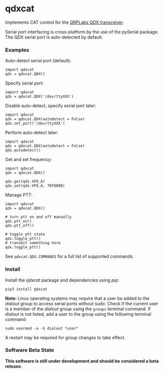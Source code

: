 # qdxcat

Implements CAT control for the  [QRPLabs QDX transceiver](http://qrp-labs.com/qdx).

Serial port interfacing is cross-platform by the use of the pySerial package. The QDX serial port is auto-detected by default.

### Examples

Auto-detect serial port (default):
```
import qdxcat
qdx = qdxcat.QDX()
```

Specify serial port:
```
import qdxcat
qdx = qdxcat.QDX('/dev/ttyXXX')
```

Disable auto-detect, specify serial port later:
```
import qdxcat
qdx = qdxcat.QDX(autodetect = False)
qdx.set_port('/dev/ttyXXX')
```

Perform auto-detect later:
```
import qdxcat
qdx = qdxcat.QDX(autodetect = False)
qdx.autodetect()
```

Get and set frequency:
```
import qdxcat
qdx = qdxcat.QDX()

qdx.get(qdx.VFO_A)
qdx.set(qdx.VFO_A, 7078000)
```

Manage PTT:
```
import qdxcat
qdx = qdxcat.QDX()

# turn ptt on and off manually
qdx.ptt_on()
qdx.ptt_off()

# toggle ptt state
qdx.toggle_ptt()
# transmit something here
qdx.toggle_ptt()
```

See `qdxcat.QDX.COMMANDS` for a full list of supported commands.

### Install

Install the *qdxcat* package and dependencies using *pip*:
```
pip3 install qdxcat
```

**Note:** Linux operating systems may require that a user be added to the *dialout* group to access serial ports without *sudo*. Check if the current user is a member of the *dialout* group using the `groups` terminal command. If *dialout* is not listed, add a user to the group using the following terminal command:

```
sudo usermod -a -G dialout *user*
```

A restart may be required for group changes to take effect.

### Software Beta State

**This software is still under development and should be considered a beta release.**
